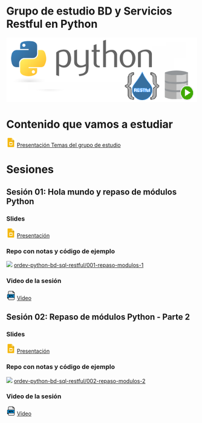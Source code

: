# Grupo de estudio BD y Servicios Restful en Python

![](./img/logo.png)

# Contenido que vamos a estudiar

![](./img/slides_icon.png) [Presentación Temas del grupo de estudio](https://docs.google.com/presentation/d/1SEisiShJnT6mIKS3UhYhbg3EUdGu0F_Km-1nYkAIreg/edit?usp=drive_link)

# Sesiones

## Sesión 01: Hola mundo y repaso de módulos Python

### Slides

![](./img/slides_icon.png) [Presentación](https://docs.google.com/presentation/d/1RT8x815My8LgtLI68cLRwDvDV0M6MoSAvsAoS0iyw8U/edit?usp=drive_link)

### Repo con notas y código de ejemplo

![](./img/github.png) [ordev-python-bd-sql-restful/001-repaso-modulos-1](https://github.com/ordev-python-bd-sql-restful/001-repaso-modulos-1)

### Video de la sesión

![](./img/mp4_file_icon.png) [Vídeo](https://drive.google.com/file/d/1vZmrxmNBCkX9ChccSs61QL33UMdpZfX7/view?usp=drive_link)

## Sesión 02: Repaso de módulos Python - Parte 2

### Slides

![](./img/slides_icon.png) [Presentación](https://docs.google.com/presentation/d/12u5MsXCl7Es19l8AzzDAsxHPApaLXZprcn4tVywq-Bc/edit?usp=drive_link)

### Repo con notas y código de ejemplo

![](./img/github.png) [ordev-python-bd-sql-restful/002-repaso-modulos-2](https://github.com/ordev-python-bd-sql-restful/002-repaso-modulos-2
)

### Video de la sesión

![](./img/mp4_file_icon.png) [Vídeo](https://drive.google.com/file/d/1oCE84KeFUQZYoBW__WIoVkJEWxHMZuci/view?usp=drive_link)
